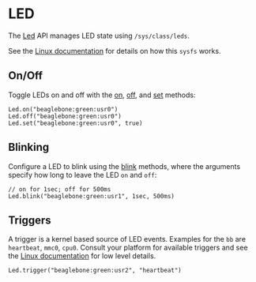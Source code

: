 # LED

[linux]: https://www.kernel.org/doc/Documentation/leds/leds-class.txt

The [Led](../api/studs/Led.html) API manages LED state using `/sys/class/leds`.

See the [Linux documentation][linux] for details on how this `sysfs` works.

## On/Off

[on]:  ../api/studs/Led.html#on
[off]: ../api/studs/Led.html#off
[set]: ../api/studs/Led.html#set


Toggle LEDs on and off with the [on][on], [off][off], and [set][set] methods:

    Led.on("beaglebone:green:usr0")
    Led.off("beaglebone:green:usr0")
    Led.set("beaglebone:green:usr0", true)

## Blinking

[blink]: ../api/studs/Led.html#blink

Configure a LED to blink using the [blink][blink] methods, where the arguments
specify how long to leave the LED `on` and `off`:

    // on for 1sec; off for 500ms
    Led.blink("beaglebone:green:usr1", 1sec, 500ms)

## Triggers

[trigger]: ../api/studs/Led.html#trigger

A trigger is a kernel based source of LED events. Examples for the `bb` are
`heartbeat`, `mmc0`, `cpu0`.  Consult your platform for available triggers and
see the [Linux documentation][linux] for low level details.

    Led.trigger("beaglebone:green:usr2", "heartbeat")
